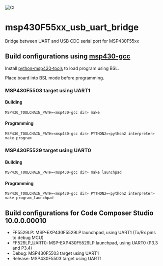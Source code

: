 ![CI](https://github.com/statropy/msp430F55xx_usb_uart_bridge/workflows/CI/badge.svg)

# msp430F55xx_usb_uart_bridge
Bridge between UART and USB CDC serial port for MSP430F55xx

## Build configurations using [msp430-gcc](https://www.ti.com/tool/download/MSP430-GCC-OPENSOURCE)

Install [python-msp430-tools](https://github.com/statropy/ti_msp430_python_tools) to load program using BSL.

Place board into BSL mode before programming.

### MSP430F5503 target using UART1

#### Building

`MSP430_TOOLCHAIN_PATH=<msp430-gcc dir> make`

#### Programming

`MSP430_TOOLCHAIN_PATH=<msp430-gcc dir> PYTHON2=<python2 interpreter> make program`

### MSP430F5529 target using UART0

#### Building

`MSP430_TOOLCHAIN_PATH=<msp430-gcc dir> make launchpad`

#### Programming

`MSP430_TOOLCHAIN_PATH=<msp430-gcc dir> PYTHON2=<python2 interpreter> make program_launchpad`

## Build configurations for Code Composer Studio 10.0.0.00010

* FF5529LP: MSP-EXP430F5529LP launchpad, using UART1 (Tx/Rx pins to debug MCU)
* FF529LP_UART0: MSP-EXP430F5529LP launchpad, using UART0 (P3.3 and P3.4)
* Debug: MSP430F5503 target using UART1
* Release: MSP430F5503 target using UART1
